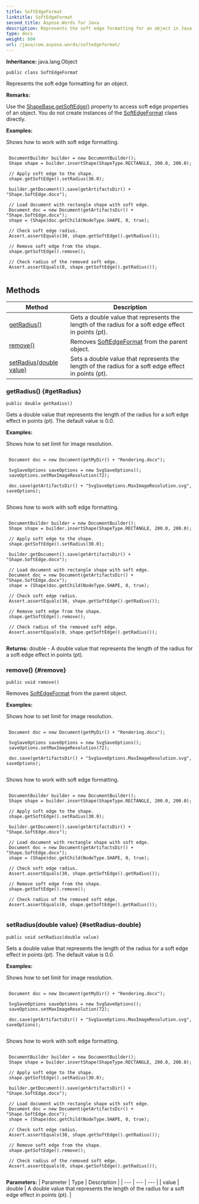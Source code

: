 ```yaml
---
title: SoftEdgeFormat
linktitle: SoftEdgeFormat
second_title: Aspose.Words for Java
description: Represents the soft edge formatting for an object in Java.
type: docs
weight: 604
url: /java/com.aspose.words/softedgeformat/
---
```


**Inheritance:**
java.lang.Object
```
public class SoftEdgeFormat
```

Represents the soft edge formatting for an object.

 **Remarks:** 

Use the [ShapeBase.getSoftEdge()](../../com.aspose.words/shapebase/\#getSoftEdge) property to access soft edge properties of an object. You do not create instances of the [SoftEdgeFormat](../../com.aspose.words/softedgeformat/) class directly.

 **Examples:** 

Shows how to work with soft edge formatting.

```

 DocumentBuilder builder = new DocumentBuilder();
 Shape shape = builder.insertShape(ShapeType.RECTANGLE, 200.0, 200.0);

 // Apply soft edge to the shape.
 shape.getSoftEdge().setRadius(30.0);

 builder.getDocument().save(getArtifactsDir() + "Shape.SoftEdge.docx");

 // Load document with rectangle shape with soft edge.
 Document doc = new Document(getArtifactsDir() + "Shape.SoftEdge.docx");
 shape = (Shape)doc.getChild(NodeType.SHAPE, 0, true);

 // Check soft edge radius.
 Assert.assertEquals(30, shape.getSoftEdge().getRadius());

 // Remove soft edge from the shape.
 shape.getSoftEdge().remove();

 // Check radius of the removed soft edge.
 Assert.assertEquals(0, shape.getSoftEdge().getRadius());
 
```
## Methods

| Method | Description |
| --- | --- |
| [getRadius()](#getRadius) | Gets a double value that represents the length of the radius for a soft edge effect in points (pt). |
| [remove()](#remove) | Removes [SoftEdgeFormat](../../com.aspose.words/softedgeformat/) from the parent object. |
| [setRadius(double value)](#setRadius-double) | Sets a double value that represents the length of the radius for a soft edge effect in points (pt). |
### getRadius() {#getRadius}
```
public double getRadius()
```


Gets a double value that represents the length of the radius for a soft edge effect in points (pt). The default value is 0.0.

 **Examples:** 

Shows how to set limit for image resolution.

```

 Document doc = new Document(getMyDir() + "Rendering.docx");

 SvgSaveOptions saveOptions = new SvgSaveOptions();
 saveOptions.setMaxImageResolution(72);

 doc.save(getArtifactsDir() + "SvgSaveOptions.MaxImageResolution.svg", saveOptions);
 
```

Shows how to work with soft edge formatting.

```

 DocumentBuilder builder = new DocumentBuilder();
 Shape shape = builder.insertShape(ShapeType.RECTANGLE, 200.0, 200.0);

 // Apply soft edge to the shape.
 shape.getSoftEdge().setRadius(30.0);

 builder.getDocument().save(getArtifactsDir() + "Shape.SoftEdge.docx");

 // Load document with rectangle shape with soft edge.
 Document doc = new Document(getArtifactsDir() + "Shape.SoftEdge.docx");
 shape = (Shape)doc.getChild(NodeType.SHAPE, 0, true);

 // Check soft edge radius.
 Assert.assertEquals(30, shape.getSoftEdge().getRadius());

 // Remove soft edge from the shape.
 shape.getSoftEdge().remove();

 // Check radius of the removed soft edge.
 Assert.assertEquals(0, shape.getSoftEdge().getRadius());
 
```

**Returns:**
double - A double value that represents the length of the radius for a soft edge effect in points (pt).
### remove() {#remove}
```
public void remove()
```


Removes [SoftEdgeFormat](../../com.aspose.words/softedgeformat/) from the parent object.

 **Examples:** 

Shows how to set limit for image resolution.

```

 Document doc = new Document(getMyDir() + "Rendering.docx");

 SvgSaveOptions saveOptions = new SvgSaveOptions();
 saveOptions.setMaxImageResolution(72);

 doc.save(getArtifactsDir() + "SvgSaveOptions.MaxImageResolution.svg", saveOptions);
 
```

Shows how to work with soft edge formatting.

```

 DocumentBuilder builder = new DocumentBuilder();
 Shape shape = builder.insertShape(ShapeType.RECTANGLE, 200.0, 200.0);

 // Apply soft edge to the shape.
 shape.getSoftEdge().setRadius(30.0);

 builder.getDocument().save(getArtifactsDir() + "Shape.SoftEdge.docx");

 // Load document with rectangle shape with soft edge.
 Document doc = new Document(getArtifactsDir() + "Shape.SoftEdge.docx");
 shape = (Shape)doc.getChild(NodeType.SHAPE, 0, true);

 // Check soft edge radius.
 Assert.assertEquals(30, shape.getSoftEdge().getRadius());

 // Remove soft edge from the shape.
 shape.getSoftEdge().remove();

 // Check radius of the removed soft edge.
 Assert.assertEquals(0, shape.getSoftEdge().getRadius());
 
```

### setRadius(double value) {#setRadius-double}
```
public void setRadius(double value)
```


Sets a double value that represents the length of the radius for a soft edge effect in points (pt). The default value is 0.0.

 **Examples:** 

Shows how to set limit for image resolution.

```

 Document doc = new Document(getMyDir() + "Rendering.docx");

 SvgSaveOptions saveOptions = new SvgSaveOptions();
 saveOptions.setMaxImageResolution(72);

 doc.save(getArtifactsDir() + "SvgSaveOptions.MaxImageResolution.svg", saveOptions);
 
```

Shows how to work with soft edge formatting.

```

 DocumentBuilder builder = new DocumentBuilder();
 Shape shape = builder.insertShape(ShapeType.RECTANGLE, 200.0, 200.0);

 // Apply soft edge to the shape.
 shape.getSoftEdge().setRadius(30.0);

 builder.getDocument().save(getArtifactsDir() + "Shape.SoftEdge.docx");

 // Load document with rectangle shape with soft edge.
 Document doc = new Document(getArtifactsDir() + "Shape.SoftEdge.docx");
 shape = (Shape)doc.getChild(NodeType.SHAPE, 0, true);

 // Check soft edge radius.
 Assert.assertEquals(30, shape.getSoftEdge().getRadius());

 // Remove soft edge from the shape.
 shape.getSoftEdge().remove();

 // Check radius of the removed soft edge.
 Assert.assertEquals(0, shape.getSoftEdge().getRadius());
 
```

**Parameters:**
| Parameter | Type | Description |
| --- | --- | --- |
| value | double | A double value that represents the length of the radius for a soft edge effect in points (pt). |

